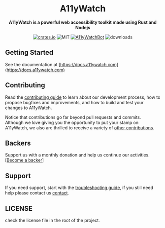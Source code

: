 <div align="center">
  <h1>A11yWatch</h1>
  <p>
    <strong>A11yWatch is a powerful web accessibility toolkit made using Rust and Nodejs</strong>
  </p>
  <p>

[![crates.io](https://img.shields.io/crates/v/a11ywatch_cli?label=latest)](https://docs.rs/crate/a11ywatch_cli/latest)
![MIT](https://img.shields.io/crates/l/a11ywatch_cli.svg)
[![A11yWatchBot](https://github.com/A11yWatch/a11ywatch/actions/workflows/build-test.yml/badge.svg)](https://github.com/A11yWatch/a11ywatch/actions/workflows/build-test.yml)
![downloads](https://img.shields.io/crates/d/a11ywatch_cli.svg)

  </p>
</div>

## Getting Started

See the documentation at [https://docs.a11ywatch.com](https://docs.a11ywatch.com)

## Contributing

Read the [contributing guide](/CONTRIBUTING.md) to learn about our development process, how to propose bugfixes and improvements, and how to build and test your changes to A11yWatch.

Notice that contributions go far beyond pull requests and commits.
Although we love giving you the opportunity to put your stamp on A11yWatch, we also are thrilled to receive a variety of [other contributions](https://a11ywatch.com/faq).

## Backers

Support us with a monthly donation and help us continue our activities. [[Become a backer](https://opencollective.com/a11ywatch#backer)]

## Support

If you need support, start with the [troubleshooting guide](https://a11ywatch.github.io/docs/troubleshooting),
if you still need help please contact us [contact](https://a11ywatch.github.io/docs/blog).

## LICENSE

check the license file in the root of the project.
